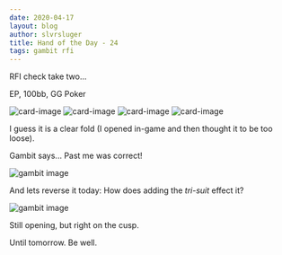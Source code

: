 ```yaml
---
date: 2020-04-17
layout: blog
author: slvrsluger
title: Hand of the Day - 24
tags: gambit rfi
---
```


RFI check take two...

EP, 100bb, GG Poker

![card-image](/assets/cards/AS.svg#5cards)
![card-image](/assets/cards/TH.svg#5cards)
![card-image](/assets/cards/8S.svg#5cards)
![card-image](/assets/cards/6C.svg#5cards)

I guess it is a clear fold (I opened in-game and then thought it to be too loose).

Gambit says... Past me was correct!

![gambit image](/assets/img/AT86ss.png)

And lets reverse it today: How does adding the _tri-suit_ effect it?

![gambit image](/assets/img/AT86sss.png)

Still opening, but right on the cusp.

Until tomorrow. Be well.
